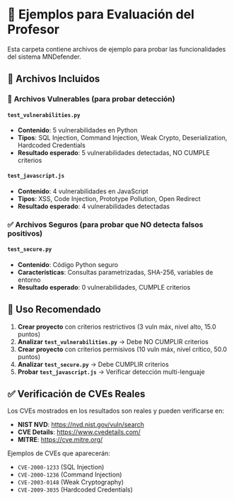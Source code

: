 # 📁 Ejemplos para Evaluación del Profesor

Esta carpeta contiene archivos de ejemplo para probar las funcionalidades del sistema MNDefender.

## 📄 **Archivos Incluidos**

### 🔴 **Archivos Vulnerables** (para probar detección)

#### `test_vulnerabilities.py`
- **Contenido**: 5 vulnerabilidades en Python
- **Tipos**: SQL Injection, Command Injection, Weak Crypto, Deserialization, Hardcoded Credentials
- **Resultado esperado**: 5 vulnerabilidades detectadas, NO CUMPLE criterios

#### `test_javascript.js`
- **Contenido**: 4 vulnerabilidades en JavaScript
- **Tipos**: XSS, Code Injection, Prototype Pollution, Open Redirect
- **Resultado esperado**: 4 vulnerabilidades detectadas

### ✅ **Archivos Seguros** (para probar que NO detecta falsos positivos)

#### `test_secure.py`
- **Contenido**: Código Python seguro
- **Características**: Consultas parametrizadas, SHA-256, variables de entorno
- **Resultado esperado**: 0 vulnerabilidades, CUMPLE criterios

## 🎯 **Uso Recomendado**

1. **Crear proyecto** con criterios restrictivos (3 vuln máx, nivel alto, 15.0 puntos)
2. **Analizar `test_vulnerabilities.py`** → Debe NO CUMPLIR criterios
3. **Crear proyecto** con criterios permisivos (10 vuln máx, nivel crítico, 50.0 puntos)
4. **Analizar `test_secure.py`** → Debe CUMPLIR criterios
5. **Probar `test_javascript.js`** → Verificar detección multi-lenguaje

## ✅ **Verificación de CVEs Reales**

Los CVEs mostrados en los resultados son reales y pueden verificarse en:
- **NIST NVD**: https://nvd.nist.gov/vuln/search
- **CVE Details**: https://www.cvedetails.com/
- **MITRE**: https://cve.mitre.org/

Ejemplos de CVEs que aparecerán:
- `CVE-2000-1233` (SQL Injection)
- `CVE-2000-1236` (Command Injection)
- `CVE-2003-0148` (Weak Cryptography)
- `CVE-2009-3035` (Hardcoded Credentials)
